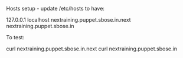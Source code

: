 Hosts setup - update /etc/hosts to have:

127.0.0.1 localhost nextraining.puppet.sbose.in.next nextraining.puppet.sbose.in


To test:

curl  nextraining.puppet.sbose.in.next
curl  nextraining.puppet.sbose.in
